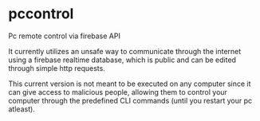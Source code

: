 # pccontrol
Pc remote control via firebase API

It currently utilizes an unsafe way to communicate through the internet using a firebase realtime database, which is public and can be edited through simple http requests.

This current version is not meant to be executed on any computer since it can give access to malicious people, allowing them to control your computer through the predefined CLI commands (until you restart your pc atleast).

